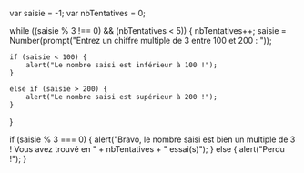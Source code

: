 var saisie = -1;
var nbTentatives = 0;


while ((saisie % 3 !== 0) && (nbTentatives < 5)) {
    nbTentatives++;
    saisie = Number(prompt("Entrez un chiffre multiple de 3 entre 100 et 200 : "));
    
    if (saisie < 100) {
        alert("Le nombre saisi est inférieur à 100 !");
    }
    
    else if (saisie > 200) {
        alert("Le nombre saisi est supérieur à 200 !");
    }
}

if (saisie % 3 === 0) {
    alert("Bravo, le nombre saisi est bien un multiple de 3 ! Vous avez trouvé en " + nbTentatives + " essai(s)");
}
else {
    alert("Perdu !");
}